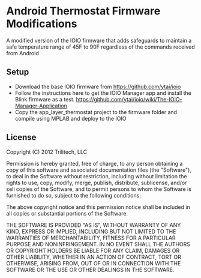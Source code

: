 Android Thermostat Firmware Modifications
=========================================

A modified version of the IOIO firmware that adds safeguards to maintain a safe temperature range of 45F to 90F regardless of the commands received from Android

## Setup

* Download the base IOIO firmware from https://github.com/ytai/ioio
* Follow the instructions here to get the IOIO Manager app and install the Blink firmware as a test.  https://github.com/ytai/ioio/wiki/The-IOIO-Manager-Application
* Copy the app_layer_thermostat project to the firmware folder and compile using MPLAB and deploy to the IOIO

## License

Copyright (C) 2012 Trilitech, LLC

Permission is hereby granted, free of charge, to any person obtaining a copy of this software and associated documentation files (the "Software"), to deal in the Software without restriction, including without limitation the rights to use, copy, modify, merge, publish, distribute, sublicense, and/or sell copies of the Software, and to permit persons to whom the Software is furnished to do so, subject to the following conditions:

The above copyright notice and this permission notice shall be included in all copies or substantial portions of the Software.

THE SOFTWARE IS PROVIDED "AS IS", WITHOUT WARRANTY OF ANY KIND, EXPRESS OR IMPLIED, INCLUDING BUT NOT LIMITED TO THE WARRANTIES OF MERCHANTABILITY, FITNESS FOR A PARTICULAR PURPOSE AND NONINFRINGEMENT. IN NO EVENT SHALL THE AUTHORS OR COPYRIGHT HOLDERS BE LIABLE FOR ANY CLAIM, DAMAGES OR OTHER LIABILITY, WHETHER IN AN ACTION OF CONTRACT, TORT OR OTHERWISE, ARISING FROM, OUT OF OR IN CONNECTION WITH THE SOFTWARE OR THE USE OR OTHER DEALINGS IN THE SOFTWARE.